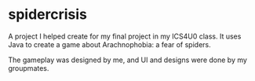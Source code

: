 # spidercrisis
A project I helped create for my final project in my ICS4U0 class. It uses Java to create a game about Arachnophobia: a fear of spiders. 

The gameplay was designed by me, and UI and designs were done by my groupmates. 
